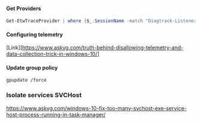 #### Get Providers 

```powershell
Get-EtwTraceProvider | where {$_.SessionName -match "Diagtrack-Listener"} | Out-File ..\..\Users\Targeto\Desktop\etw_providers.txt
```


#### Configuring telemetry
[Link][https://www.askvg.com/truth-behind-disallowing-telemetry-and-data-collection-trick-in-windows-10/]


#### Update group policy
``` 
gpupdate /force
```     



### Isolate services SVCHost

https://www.askvg.com/windows-10-fix-too-many-svchost-exe-service-host-process-running-in-task-manager/

